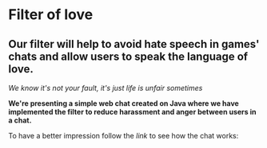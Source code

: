 # Filter of love
## Our filter will help to avoid hate speech in games' chats and allow users to speak the language of love. 
*We know it's not your fault, it's just life is unfair sometimes*

**We're presenting a simple web chat created on Java where we have implemented the filter to reduce harassment and anger between users in a chat.**

To have a better impression follow the _link_ to see how the chat works:
